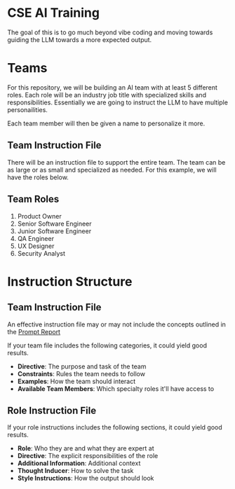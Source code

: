 # CSE AI Training

The goal of this is to go much beyond vibe coding and moving towards guiding the LLM towards a more expected output.

# Teams

For this repository, we will be building an AI team with at least 5 different roles. Each role will be an industry job title with specialized skills and responsibilities. Essentially we are going to instruct the LLM to have multiple personailities.

Each team member will then be given a name to personalize it more.

## Team Instruction File

There will be an instruction file to support the entire team. The team can be as large or as small and specialized as needed. For this example, we will have the roles below.

## Team Roles

1. Product Owner
1. Senior Software Engineer
1. Junior Software Engineer
1. QA Engineer
1. UX Designer
1. Security Analyst

# Instruction Structure

## Team Instruction File

An effective instruction file may or may not include the concepts outlined in the [Prompt Report]('docs/The%20Prompt%20Report-%20A%20Systematic%20Survey%20of%20Prompt%20Engineering%20Techniques.pdf')

If your team file includes the following categories, it could yield good results.

- **Directive**: The purpose and task of the team
- **Constraints**: Rules the team needs to follow
- **Examples**: How the team should interact
- **Available Team Members**: Which specialty roles it'll have access to

## Role Instruction File

If your role instructions includes the following sections, it could yield good results.

- **Role**: Who they are and what they are expert at
- **Directive**: The explicit responsibilities of the role
- **Additional Information**: Additional context
- **Thought Inducer**: How to solve the task
- **Style Instructions**: How the output should look